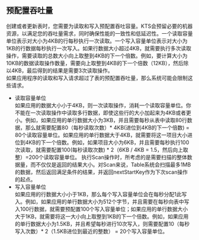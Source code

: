 ## 预配置吞吐量

创建或者更新表时，您需要为读取和写入预配置吞吐容量。KTS会预留必要的机器资源，以满足您的吞吐量需求，同时确保性能的一致性和低延迟性。一个读取容量单位表示对大小为4KB的行每秒执行一次读取。一个写入容量单位表示对大小为1KB的行数据每秒执行一次写入。如果行数据大小超过4KB，就需要执行多次读取操作，需要读取的总数大小向上取整到4KB的下一个倍数。例如，要计算大小为10KB的数据读取操作数量，需要向上取整到4KB的下一个倍数（12KB），然后除以4KB，最后得到的结果是需要3次读取操作。<br>如果应用程序的读取和写入请求超过了表的预配置吞吐量，那么系统可能会限制这些请求。
* 读取容量单位<br>如果应用的数据大小小于4KB，则一次读取操作，消耗一个读取容量单位。你不能在一次读取操作中读取多行数据，即使这些行的大小加起来为4KB或者更小。例如，如果应用的单行数据大小为3KB，并且需要每秒从表中读取80行数据，那么就需要配置80（每秒读取次数）\* 4KB(进位到4KB的下一个倍数) = 80个读取容量单位。如果应用的单行数据大于4KB，就需要将这一项目大小进位到4KB的下一个倍数。例如，如果项目大小为6KB，并且需要每秒执行100次读取，就需要配置100(每秒读取次数) \* 2（6KB / 4KB = 1.5，然后向上取整）=200个读取容量单位。
执行Scan操作时，所考虑的是需要扫描的整体数据量，而不仅仅是返回的结果大小。对Scan来说，Table系统会扫描最多1MB的数据，然后返回满足条件的结果，并返回nextStartKey作为下次scan操作的起点。
* 写入容量单位<br>如果应用的行数据大小小于1KB，那么每个写入容量单位会在每秒分配1此写入。例如，如果应用的单行数据大小为512个字节，并且需要在每秒向表中写入100行数据，就需要预配置100个写入容量单位；如果应用的单行数据大小大于1KB，就需要将这一大小向上取整到1KB的下一个倍数。例如，如果应用的单行数据大小为1.5KB，并且希望每秒进行10次写入，则需要配置10（每秒写入次数）\* 2（1.5KB进位到最近的整数） = 20个写入容量单位。

